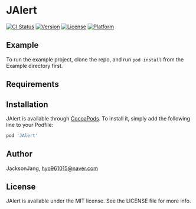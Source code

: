 # JAlert

[![CI Status](https://img.shields.io/travis/장효원/JAlert.svg?style=flat)](https://travis-ci.org/장효원/JAlert)
[![Version](https://img.shields.io/cocoapods/v/JAlert.svg?style=flat)](https://cocoapods.org/pods/JAlert)
[![License](https://img.shields.io/cocoapods/l/JAlert.svg?style=flat)](https://cocoapods.org/pods/JAlert)
[![Platform](https://img.shields.io/cocoapods/p/JAlert.svg?style=flat)](https://cocoapods.org/pods/JAlert)

## Example

To run the example project, clone the repo, and run `pod install` from the Example directory first.

## Requirements

## Installation

JAlert is available through [CocoaPods](https://cocoapods.org). To install
it, simply add the following line to your Podfile:

```ruby
pod 'JAlert'
```

## Author

JacksonJang, hyo961015@naver.com

## License

JAlert is available under the MIT license. See the LICENSE file for more info.
